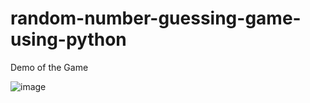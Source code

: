 # random-number-guessing-game-using-python

Demo of the Game

![image](https://github.com/Chandra-9271/random-number-guessing-game-using-python/assets/108571954/e100f606-f028-49bf-a30d-4d9f335bcf82)


